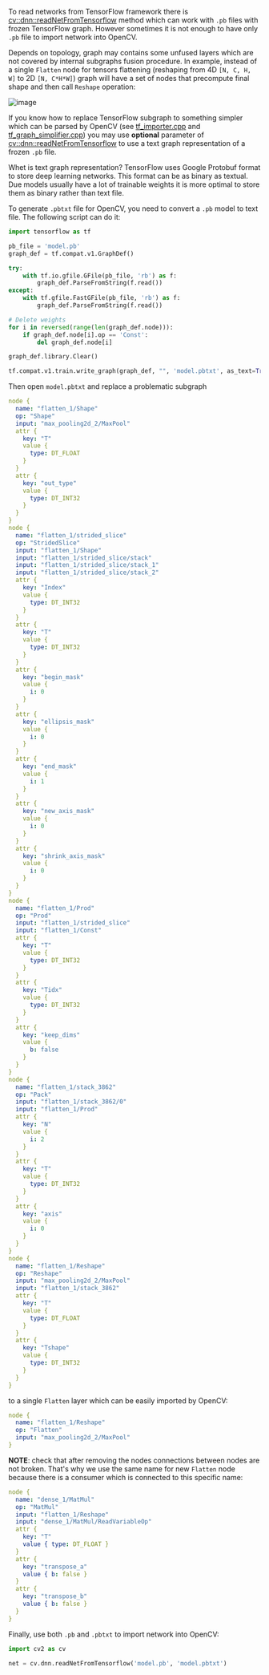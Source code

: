 To read networks from TensorFlow framework there is [cv::dnn::readNetFromTensorflow](https://docs.opencv.org/master/d6/d0f/group__dnn.html#gad820b280978d06773234ba6841e77e8d) method which can work with `.pb` files with frozen TensorFlow graph. However sometimes it is not enough to have only `.pb` file to import network into OpenCV.

Depends on topology, graph may contains some unfused layers which are not covered by internal subgraphs fusion procedure. In example, instead of a single `Flatten` node for tensors flattening (reshaping from 4D `[N, C, H, W]` to 2D `[N, C*H*W]`) graph will have a set of nodes that precompute final shape and then call `Reshape` operation:

![image](https://user-images.githubusercontent.com/25801568/74974976-3fe30b00-5437-11ea-8512-dc9d66c497ea.png)

If you know how to replace TensorFlow subgraph to something simpler which can be parsed by OpenCV (see [tf_importer.cpp](https://github.com/opencv/opencv/blob/master/modules/dnn/src/tensorflow/tf_importer.cpp) and [tf_graph_simplifier.cpp](https://github.com/opencv/opencv/blob/master/modules/dnn/src/tensorflow/tf_graph_simplifier.cpp)) you may use **optional** parameter of [cv::dnn::readNetFromTensorflow](https://docs.opencv.org/master/d6/d0f/group__dnn.html#gad820b280978d06773234ba6841e77e8d) to use a text graph representation of a frozen `.pb` file.

Whet is text graph representation? TensorFlow uses Google Protobuf format to store deep learning networks. This format can be as binary as textual. Due models usually have a lot of trainable weights it is more optimal to store them as binary rather than text file.

To generate `.pbtxt` file for OpenCV, you need to convert a `.pb` model to text file. The following script can do it:

```python
import tensorflow as tf

pb_file = 'model.pb'
graph_def = tf.compat.v1.GraphDef()

try:
    with tf.io.gfile.GFile(pb_file, 'rb') as f:
        graph_def.ParseFromString(f.read())
except:
    with tf.gfile.FastGFile(pb_file, 'rb') as f:
        graph_def.ParseFromString(f.read())

# Delete weights
for i in reversed(range(len(graph_def.node))):
    if graph_def.node[i].op == 'Const':
        del graph_def.node[i]

graph_def.library.Clear()

tf.compat.v1.train.write_graph(graph_def, "", 'model.pbtxt', as_text=True)
```

Then open `model.pbtxt` and replace a problematic subgraph
```yaml
node {
  name: "flatten_1/Shape"
  op: "Shape"
  input: "max_pooling2d_2/MaxPool"
  attr {
    key: "T"
    value {
      type: DT_FLOAT
    }
  }
  attr {
    key: "out_type"
    value {
      type: DT_INT32
    }
  }
}
node {
  name: "flatten_1/strided_slice"
  op: "StridedSlice"
  input: "flatten_1/Shape"
  input: "flatten_1/strided_slice/stack"
  input: "flatten_1/strided_slice/stack_1"
  input: "flatten_1/strided_slice/stack_2"
  attr {
    key: "Index"
    value {
      type: DT_INT32
    }
  }
  attr {
    key: "T"
    value {
      type: DT_INT32
    }
  }
  attr {
    key: "begin_mask"
    value {
      i: 0
    }
  }
  attr {
    key: "ellipsis_mask"
    value {
      i: 0
    }
  }
  attr {
    key: "end_mask"
    value {
      i: 1
    }
  }
  attr {
    key: "new_axis_mask"
    value {
      i: 0
    }
  }
  attr {
    key: "shrink_axis_mask"
    value {
      i: 0
    }
  }
}
node {
  name: "flatten_1/Prod"
  op: "Prod"
  input: "flatten_1/strided_slice"
  input: "flatten_1/Const"
  attr {
    key: "T"
    value {
      type: DT_INT32
    }
  }
  attr {
    key: "Tidx"
    value {
      type: DT_INT32
    }
  }
  attr {
    key: "keep_dims"
    value {
      b: false
    }
  }
}
node {
  name: "flatten_1/stack_3862"
  op: "Pack"
  input: "flatten_1/stack_3862/0"
  input: "flatten_1/Prod"
  attr {
    key: "N"
    value {
      i: 2
    }
  }
  attr {
    key: "T"
    value {
      type: DT_INT32
    }
  }
  attr {
    key: "axis"
    value {
      i: 0
    }
  }
}
node {
  name: "flatten_1/Reshape"
  op: "Reshape"
  input: "max_pooling2d_2/MaxPool"
  input: "flatten_1/stack_3862"
  attr {
    key: "T"
    value {
      type: DT_FLOAT
    }
  }
  attr {
    key: "Tshape"
    value {
      type: DT_INT32
    }
  }
}
```

to a single `Flatten` layer which can be easily imported by OpenCV:

```yaml
node {
  name: "flatten_1/Reshape"
  op: "Flatten"
  input: "max_pooling2d_2/MaxPool"
}
```

**NOTE**: check that after removing the nodes connections between nodes are not broken. That's why we use the same name for new `Flatten` node because there is a consumer which is connected to this specific name:
```yaml
node {
  name: "dense_1/MatMul"
  op: "MatMul"
  input: "flatten_1/Reshape"
  input: "dense_1/MatMul/ReadVariableOp"
  attr {
    key: "T"
    value { type: DT_FLOAT }
  }
  attr {
    key: "transpose_a"
    value { b: false }
  }
  attr {
    key: "transpose_b"
    value { b: false }
  }
}
```

Finally, use both `.pb` and `.pbtxt` to import network into OpenCV:

```python
import cv2 as cv

net = cv.dnn.readNetFromTensorflow('model.pb', 'model.pbtxt')
```